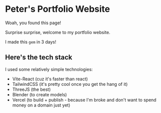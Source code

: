 # Peter's Portfolio Website

Woah, you found this page!

Surprise surprise, welcome to my portfolio website.

I made this `gem` in 3 days!

## Here's the tech stack

I used some relatively simple technologies:
- Vite-React (cuz it's faster than react)
- TailwindCSS (it's pretty cool once you get the hang of it)
- ThreeJS (the best)
- Blender (to create models)
- Vercel (to build + publish - because I'm broke and don't want to spend money on a domain just yet) 

